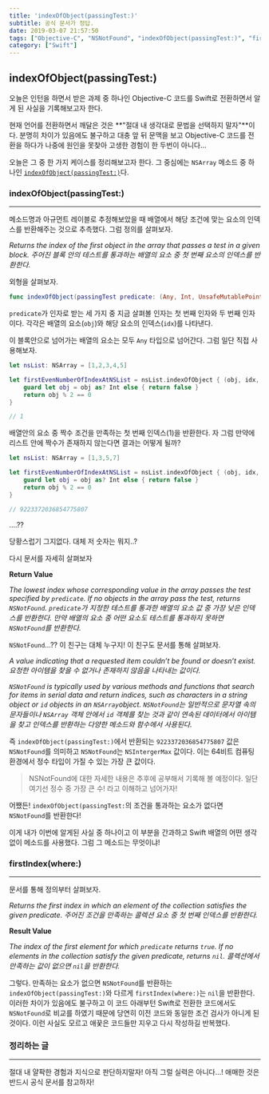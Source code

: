 ```yaml
---
title: 'indexOfObject(passingTest:)'
subtitle: 공식 문서가 정답.
date: 2019-03-07 21:57:50
tags: ["Objective-C", "NSNotFound", "indexOfObject(passingTest:)", "firstIndex(where:)"]
category: ["Swift"]
---
```


## indexOfObject(passingTest:)

오늘은 인턴을 하면서 받은 과제 중 하나인 Objective-C 코드를 Swift로 전환하면서 알게 된 사실을 기록해보고자 한다. 

현재 언어를 전환하면서 깨달은 것은 **"절대 내 생각대로 문법을 선택하지 말자"**이다. 분명히 차이가 있음에도 불구하고 대충 앞 뒤 문맥을 보고 Objective-C 코드를 전환을 하다가 나중에 원인을 못찾아 고생한 경험이 한 두번이 아니다...

오늘은 그 중 한 가지 케이스를 정리해보고자 한다. 그 중심에는 `NSArray` 메소드 중 하나인 [`indexOfObject(passingTest:)`](https://developer.apple.com/documentation/swift/array/2994720-firstindex)다.



### indexOfObject(passingTest:)

------

메소드명과 아규먼트 레이블로 추정해보았을 때 배열에서 해당 조건에 맞는 요소의 인덱스를 반환해주는 것으로 추측했다. 그럼 정의를 살펴보자. 

*Returns the index of the first object in the array that passes a test in a given block.*
*주어진 블록 안의 테스트를 통과하는 배열의 요소 중 첫 번째 요소의 인덱스를 반환한다.*

외형을 살펴보자.

```swift
func indexOfObject(passingTest predicate: (Any, Int, UnsafeMutablePointer<ObjCBool>) -> Bool) -> Int
```

`predicate`가 인자로 받는 세 가지 중 지금 살펴볼 인자는 첫 번째 인자와 두 번째 인자이다. 각각은 배열의 요소(`obj`)와 해당 요소의 인덱스(`idx`)를 나타낸다.

이 블록안으로 넘어가는 배열의 요소는 모두 `Any` 타입으로 넘어간다. 그럼 일단 직접 사용해보자. 

```swift
let nsList: NSArray = [1,2,3,4,5]

let firstEvenNumberOfIndexAtNSList = nsList.indexOfObject { (obj, idx, stop) -> Bool in
    guard let obj = obj as? Int else { return false }
    return obj % 2 == 0
}

// 1
```

배열안의 요소 중 짝수 조건을 만족하는 첫 번째 인덱스(1)을 반환한다. 자 그럼 만약에 리스트 안에 짝수가 존재하지 않는다면 결과는 어떻게 될까?

```swift
let nsList: NSArray = [1,3,5,7]

let firstEvenNumberOfIndexAtNSList = nsList.indexOfObject { (obj, idx, stop) -> Bool in
    guard let obj = obj as? Int else { return false }
    return obj % 2 == 0
}

// 9223372036854775807
```

….??

당황스럽기 그지없다. 대체 저 숫자는 뭐지..? 

다시 문서를 자세히 살펴보자 



**Return Value**

*The lowest index whose corresponding value in the array passes the test specified by `predicate`. If no objects in the array pass the test, returns `NSNotFound`.*
*`predicate`가 지정한 테스트를 통과한 배열의 요소 값 중 가장 낮은 인덱스를 반환한다. 만약 배열의 요소 중 어떤 요소도 테스트를 통과하지 못하면 `NSNotFound`를 반환한다.*



`NSNotFound`…?? 이 친구는 대체 누구지! 이 친구도 문서를 통해 살펴보자.

*A value indicating that a requested item couldn’t be found or doesn’t exist.*
*요청한 아이템을 찾을 수 없거나 존재하지 않음을 나타내는 값이다.*

*`NSNotFound` is typically used by various methods and functions that search for items in serial data and return indices, such as characters in a string object or `id` objects in an `NSArray`object.*
*`NSNotFound`는 일반적으로 문자열 속의 문자들이나 `NSArray` 객체 안에서 `id` 객체를 찾는 것과 같이 연속된 데이터에서 아이템을 찾고 인덱스를 반환하는 다양한 메소드와 함수에서 사용된다.*



즉 `indexOfObject(passingTest:)`에서 반환되는 `9223372036854775807` 값은 `NSNotFound`를 의미하고 `NSNotFound`는 `NSIntergerMax` 값이다. 이는 64비트 컴퓨팅 환경에서 정수 타입이 가질 수 있는 가장 큰 값이다. 

> NSNotFound에 대한 자세한 내용은 추후에 공부해서 기록해 볼 예정이다. 일단 여기선 정수 중 가장 큰 수! 라고 이해하고 넘어가자!



어쨌든! `indexOfObject(passingTest:`의 조건을 통과하는 요소가 없다면 `NSNotFound`를 반환한다!

이게 내가 이번에 알게된 사실 중 하나이고 이 부분을 간과하고 Swift 배열의 어떤 생각없이 메소드를 사용했다. 그럼 그 메소드는 무엇이냐! 



### firstIndex(where:)

------

문서를 통해 정의부터 살펴보자. 

**Returns the first index in which an element of the collection satisfies the given predicate.*
주어진 조건을 만족하는 콜렉션 요소 중 첫 번째 인덱스를 반환한다.* 

**Result Value**

*The index of the first element for which `predicate` returns `true`. If no elements in the collection satisfy the given predicate, returns `nil`.*
*콜렉션에서 만족하는 값이 없으면 `nil`을 반환한다.*



그렇다. 만족하는 요소가 없으면 `NSNotFound`를 반환하는 `indexOfObject(passingTest:)`와 다르게 `firstIndex(where:)`는 `nil`을 반환한다. 이러한 차이가 있음에도 불구하고 이 코드 아래부턴 Swift로 전환한 코드에서도   `NSNotFound`로 비교를 하였기 때문에 당연히 이전 코드와 동일한 조건 검사가 아니게 된 것이다. 이런 사실도 모르고 애꿎은 코드들만 지우고 다시 작성하길 반복했다.



### 정리하는 글

------

절대 내 얄팍한 경험과 지식으로 판단하지말자! 아직 그럴 실력은 아니다…! 애매한 것은 반드시 공식 문서를 참고하자!